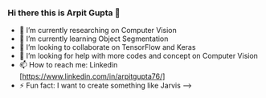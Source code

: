 ### Hi there this is Arpit Gupta 👋

- 🔭 I’m currently researching on Computer Vision
- 🌱 I’m currently learning Object Segmentation
- 👯 I’m looking to collaborate on TensorFlow and Keras
- 🤔 I’m looking for help with more codes and concept on Computer Vision
- 📫 How to reach me: Linkedin [https://www.linkedin.com/in/arpitgupta76/]
- ⚡ Fun fact: I want to create something like Jarvis
-->
